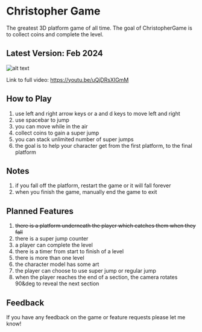# Christopher Game
The greatest 3D platform game of all time. The goal of ChristopherGame is to collect coins and complete the level.

## Latest Version: Feb 2024
![alt text](https://github.com/burstfire301/ChristopherGame/blob/main/feb-update.gif)

Link to full video: https://youtu.be/uQjDRsXIGmM

## How to Play
1. use left and right arrow keys or a and d keys to move left and right
2. use spacebar to jump
3. you can move while in the air
4. collect coins to gain a super jump
5. you can stack unlimited number of super jumps
6. the goal is to help your character get from the first platform, to the final platform

## Notes
1. if you fall off the platform, restart the game or it will fall forever
2. when you finish the game, manually end the game to exit

## Planned Features
1. ~~there is a platform underneath the player which catches them when they fall~~
2. there is a super jump counter
3. a player can complete the level
4. there is a timer from start to finish of a level
5. there is more than one level
6. the character model has some art
7. the player can choose to use super jump or regular jump
8. when the player reaches the end of a section, the camera rotates 90&deg to reveal the next section

## Feedback
If you have any feedback on the game or feature requests please let me know!
